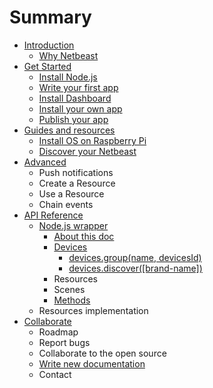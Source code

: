 # Summary

* [Introduction](README.md)
   * [Why Netbeast](chapters/introduction/why_netbeast.md)
* [Get Started](chapters/get_started/index.md)
   * [Install Node.js](chapters/get_started/install_nodejs.md)
   * [Write your first app](chapters/get_started/write_your_first_app.md)
   * [Install Dashboard](chapters/get_started/install_dashboard.md)
   * [Install your own app](chapters/get_started/install_your_own_app_md.md)
   * [Publish your app](chapters/get_started/publish_your_app.md)
* [Guides and resources](chapters/guides_and_resources/index.md)
   * [Install OS on Raspberry Pi](chapters/guides_and_resources/install_os_on_raspberry_pi.md)
   * [Discover your Netbeast](chapters/guides_and_resources/discover_your_netbeast.md)
* [Advanced](chapters/advanced/index.md)
   * Push notifications
   * Create a Resource
   * Use a Resource
   * Chain events
* [API Reference](chapters/api_reference/index.md)
   * [Node.js wrapper](chapters/api_reference/nodejs_wrapper.md)
       * [About this doc](chapters/api_reference/about_this_doc.md)
       * [Devices](chapters/api_reference/devices.md)
           * [devices.group(name, devicesId)](chapters/api_reference/devicesgroupname,_devicesid.md)
           * [devices.discover([brand-name])](chapters/api_reference/devicesdiscover[brand-name].md)
       * Resources
       * Scenes
       * [Methods](chapters/api_reference/methods.md)
   * Resources implementation
* [Collaborate](chapters/collaborate/index.md)
   * Roadmap
   * Report bugs
   * Collaborate to the open source
   * [Write new documentation](chapters/collaborate/write_new_documentation.md)
   * Contact

